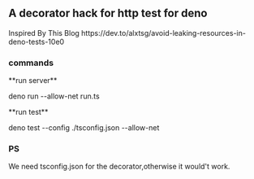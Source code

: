 ## A decorator hack for http test for deno

<p>Inspired By This Blog https://dev.to/alxtsg/avoid-leaking-resources-in-deno-tests-10e0</p>

### commands
<p>**run server**</p>
<p>deno run --allow-net run.ts</p>
<p>**run test**</p>
<p>deno test --config ./tsconfig.json --allow-net</p>

### PS
<p>We need tsconfig.json for the decorator,otherwise it would't work.</p>
